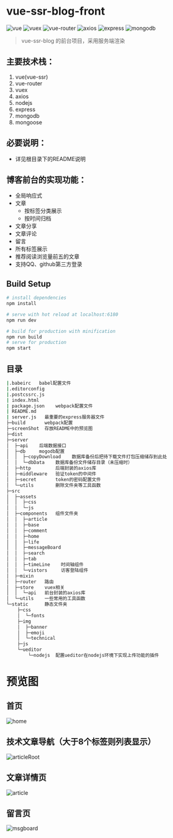 # vue-ssr-blog-front
![vue](https://img.shields.io/badge/vue-2.5.13-brightgreen.svg)
![vuex](https://img.shields.io/badge/vuex-3.0.1-brightgreen.svg)
![vue-router](https://img.shields.io/badge/vue--router-3.0.1-yellowgreen.svg)
![axios](https://img.shields.io/badge/axios-0.17.1-blue.svg)
![express](https://img.shields.io/badge/express-4.16.2-green.svg)
![mongodb](https://img.shields.io/badge/mongodb-3.2.18-green.svg)
> vue-ssr-blog 的前台项目，采用服务端渲染
## 主要技术栈：
1. vue(vue-ssr)
2. vue-router
3. vuex
4. axios
5. nodejs
6. express
7. mongodb
8. mongoose
## 必要说明：
- 详见根目录下的README说明
## 博客前台的实现功能：
- 全局响应式
- 文章
  - 按标签分类展示
  - 按时间归档
- 文章分享
- 文章评论
- 留言
- 所有标签展示
- 推荐阅读浏览量前五的文章
- 支持QQ、github第三方登录
## Build Setup

``` bash
# install dependencies
npm install

# serve with hot reload at localhost:6180
npm run dev

# build for production with minification
npm run build
# serve for production
npm start
```
## 目录
```bash
|.babeirc   babel配置文件
|.editorconfig 
|.postcssrc.js
| index.html 
| package.json    webpack配置文件
| README.md
| server.js   最重要的express服务器文件
├─build       webpack配置
├─screenShot  存放README中的预览图
├─dist  
├─server    
│  ├─api    后端数据接口
│  ├─db     mogodb配置
│  │  ├─copyDownload    数据库备份后把待下载文件打包压缩储存到此处
│  │  └─dbData    数据库备份文件储存目录（未压缩时）
│  ├─http         后端封装的axios库
│  ├─middleware   验证token的中间件
│  ├─secret       token的密码配置文件
│  └─utils        删除文件夹等工具函数
├─src
│  ├─assets
│  │  ├─css
│  │  └─js
│  ├─components   组件文件夹
│  │  ├─article
│  │  ├─base
│  │  ├─comment
│  │  ├─home
│  │  ├─life
│  │  ├─messageBoard
│  │  ├─search
│  │  ├─tab
│  │  ├─timeLine    时间轴组件
│  │  └─vistors     访客登陆组件
│  ├─mixin
│  ├─router   路由
│  ├─store    vuex相关
│  │  └─api   前台封装的axios库
│  └─utils    一些常用的工具函数
└─static      静态文件夹
    ├─css
    │  └─fonts
    ├─img
    │  ├─banner
    │  ├─emoji
    │  └─technical
    ├─js
    └─ueditor
        └─nodejs  配置ueditor在nodejs环境下实现上传功能的插件
```
# 预览图
## 首页
![home](https://github.com/justJokee/vue-ssr-blog/raw/master/front/screenShot/home1.png)
## 技术文章导航（大于8个标签则列表显示）
![articleRoot](https://github.com/justJokee/vue-ssr-blog/raw/master/front/screenShot/articleRoot.jpg)
## 文章详情页
![article](https://github.com/justJokee/vue-ssr-blog/raw/master/front/screenShot/article1.png)
## 留言页
![msgboard](https://github.com/justJokee/vue-ssr-blog/raw/master/front/screenShot/msgboard1.png)
